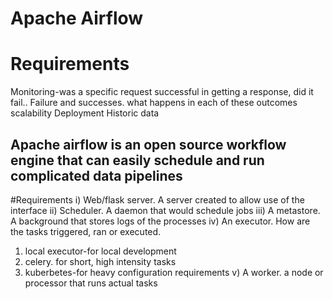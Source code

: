 # Apache Airflow

# Requirements

Monitoring-was a specific request successful in getting a response, did it fail..
Failure and successes. what happens in each of these outcomes
scalability
Deployment
Historic data

## Apache airflow is an open source workflow engine that can easily schedule and run complicated data pipelines

#Requirements
i) Web/flask server. A server created to allow use of the interface
ii) Scheduler. A daemon that would schedule jobs
iii) A metastore. A background that stores logs of the processes
iv) An executor. How are the tasks triggered, ran or executed.

1. local executor-for local development
2. celery. for short, high intensity tasks
3. kuberbetes-for heavy configuration requirements
   v) A worker. a node or processor that runs actual tasks
